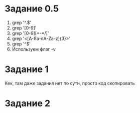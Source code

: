 # Задание 0.5

1. grep '^.$'
2. grep '[0-9]'
3. grep '[0-9][\+\-\*\/]'
4. grep '\<[А-Яа-яA-Za-z]\{3\}\>'
5. grep '^$'
6. Используем флаг -v

# Задание 1
Кек, там даже задания нет по сути, просто код скопировать

# Задание 2

